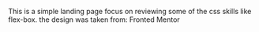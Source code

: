 This is a simple landing page focus on reviewing some of the css skills like flex-box. the design was taken from: Fronted Mentor